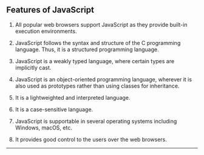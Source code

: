 ## Features of JavaScript

1. All popular web browsers support JavaScript as they provide built-in execution environments.

2. JavaScript follows the syntax and structure of the C programming language. Thus, it is a structured programming language.
 
3. JavaScript is a weakly typed language, where certain types are implicitly cast.

4. JavaScript is an object-oriented programming language, wherever it is also used as prototypes rather than using classes for inheritance.

5. It is a lightweighted and interpreted language.

6. It is a case-sensitive language.

7. JavaScript is supportable in several operating systems including Windows, macOS, etc.

8. It provides good control to the users over the web browsers.

---
